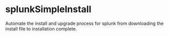 # splunkSimpleInstall
Automate the install and upgrade process for splunk from downloading the install file to installation complete.
